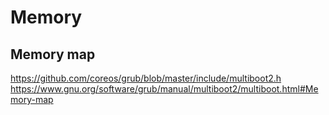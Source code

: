 # Memory

## Memory map

https://github.com/coreos/grub/blob/master/include/multiboot2.h
https://www.gnu.org/software/grub/manual/multiboot2/multiboot.html#Memory-map

<!-- /*
 * TODO: after memory
 *****************************
 * create an debugging framwork
 * create an line editing driver
 * Clean up the code
 * Use dynamic memory allocation where is needed (keyboard for example)
 */ -->

